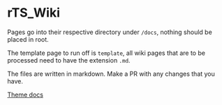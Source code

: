 # rTS_Wiki

Pages go into their respective directory under `/docs`, nothing should be placed in root.

The template page to run off is `template`, all wiki pages that are to be processed need to have the extension `.md`. 

The files are written in markdown. Make a PR with any changes that you have.

[Theme docs](https://just-the-docs.github.io/just-the-docs/docs/customization/)
